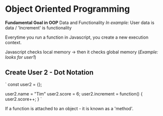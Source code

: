 # Object Oriented Programming


**Fundamental Goal in OOP**
Data and Functionality
*In example:* User data is data / 'Increment' is functionality

Everytime you run a function in Javascript, you create a new execution context.

Javascript checks local memory -> then it checks global memory (*Example: looks for user1*)

## Create User 2 - Dot Notation
` const user2 = {};

user2.name = "Tim"
user2.score = 6;
user2.increment = function() {
  user2.score++;
} `



If a function is attached to an object - it is known as a 'method'.